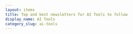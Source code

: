```yaml
---
layout: items
title: Top and best newsletters for AI Tools to follow
display_name: AI Tools
category_slug: ai-tools
---
```

